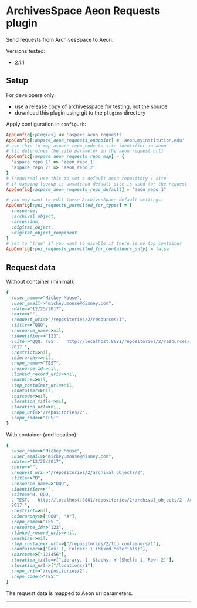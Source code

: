 # ArchivesSpace Aeon Requests plugin

Send requests from ArchivesSpace to Aeon.

Versions tested:

- 2.1.1

## Setup

For developers only:

- use a release copy of archivesspace for testing, not the source
- download this plugin using git to the `plugins` directory

Apply configuration in `config.rb`:

```ruby
AppConfig[:plugins] << 'aspace_aeon_requests'
AppConfig[:aspace_aeon_requests_endpoint] = 'aeon.myinstitution.edu'
# use this to map aspace repo_code to site identifier in aeon
# (it determines the site parameter in the aeon request url)
AppConfig[:aspace_aeon_requests_repo_map] = {
  'aspace_repo_1' => 'aeon_repo_1'
  'aspace_repo_2' => 'aeon_repo_2'
}
# [required] use this to set a default aeon repository / site
# if mapping lookup is unmatched default site is used for the request
AppConfig[:aspace_aeon_requests_repo_default] = "aeon_repo_1"

# you may want to edit these ArchivesSpace default settings:
AppConfig[:pui_requests_permitted_for_types] = [
  :resource,
  :archival_object,
  :accession,
  :digital_object,
  :digital_object_component
]
# set to 'true' if you want to disable if there is no top container
AppConfig[:pui_requests_permitted_for_containers_only] = false
```

## Request data

Without container (minimal):

```ruby
{
  :user_name=>"Mickey Mouse",
  :user_email=>"mickey.mouse@disney.com",
  :date=>"12/25/2017",
  :note=>"",
  :request_uri=>"/repositories/2/resources/1",
  :title=>"QQQ",
  :resource_name=>nil,
  :identifier=>"123",
  :cite=>"QQQ. TEST.   http://localhost:8081/repositories/2/resources/1  Accessed  September 07,
  2017.",
  :restrict=>nil,
  :hierarchy=>nil,
  :repo_name=>"TEST",
  :resource_id=>nil,
  :linked_record_uris=>nil,
  :machine=>nil,
  :top_container_url=>nil,
  :container=>nil,
  :barcode=>nil,
  :location_title=>nil,
  :location_url=>nil,
  :repo_uri=>"/repositories/2",
  :repo_code=>"TEST"
}
```

With container (and location):

```ruby
{
  :user_name=>"Mickey Mouse",
  :user_email=>"mickey.mouse@disney.com",
  :date=>"12/25/2017",
  :note=>"",
  :request_uri=>"/repositories/2/archival_objects/2",
  :title=>"B",
  :resource_name=>"QQQ",
  :identifier=>"",
  :cite=>"B. QQQ,
  . TEST.   http://localhost:8081/repositories/2/archival_objects/2  Accessed  September 07,
  2017.",
  :restrict=>nil,
  :hierarchy=>["QQQ", "A"],
  :repo_name=>"TEST",
  :resource_id=>"123",
  :linked_record_uris=>nil,
  :machine=>nil,
  :top_container_url=>["/repositories/2/top_containers/1"],
  :container=>["Box: 1, Folder: 1 (Mixed Materials)"],
  :barcode=>["123456"],
  :location_title=>["Library, 1, Stacks, Y [Shelf: 1, Row: 2]"],
  :location_url=>["/locations/1"],
  :repo_uri=>"/repositories/2",
  :repo_code=>"TEST"
}
```

The request data is mapped to Aeon url parameters.

---